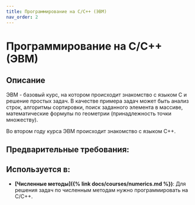 ```yaml
---
title: Программирование на С/С++ (ЭВМ)
nav_order: 2
---
```


# Программирование на С/С++ (ЭВМ)


## Описание 
ЭВМ - базовый курс, на котором происходит знакомство с языком С и решение простых задач. 
В качестве примера задач может быть анализ строк, алгоритмы сортировки, 
поиск заданного элемента в массиве, математические формулы по геометрии (принадлежность точки множеству).

Во втором году курса ЭВМ происходит знакомство с языком C++.  


## Предварительные требования:


## Используется в:

- **[Численные методы]({% link docs/courses/numerics.md %})**: Для решения задач по численным методам нужно программировать на C/C++.

